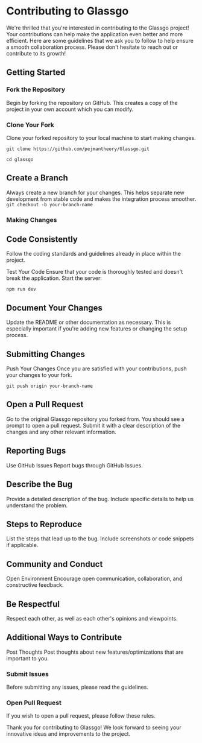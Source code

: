 # Contributing to Glassgo

We're thrilled that you're interested in contributing to the Glassgo project! Your contributions can help make the application even better and more efficient. Here are some guidelines that we ask you to follow to help ensure a smooth collaboration process. Please don't hesitate to reach out or contribute to its growth!

## Getting Started

### Fork the Repository
Begin by forking the repository on GitHub. This creates a copy of the project in your own account which you can modify.

### Clone Your Fork
Clone your forked repository to your local machine to start making changes.


`git clone https://github.com/pejmantheory/Glassgo.git`

`cd glassgo`

## Create a Branch
Always create a new branch for your changes. This helps separate new development from stable code and makes the integration process smoother.
`git checkout -b your-branch-name`

### Making Changes
## Code Consistently
Follow the coding standards and guidelines already in place within the project.

Test Your Code
Ensure that your code is thoroughly tested and doesn't break the application. Start the server:


`npm run dev`

## Document Your Changes
Update the README or other documentation as necessary. This is especially important if you're adding new features or changing the setup process.

## Submitting Changes
Push Your Changes
Once you are satisfied with your contributions, push your changes to your fork.


`git push origin your-branch-name`
## Open a Pull Request
Go to the original Glassgo repository you forked from. You should see a prompt to open a pull request. Submit it with a clear description of the changes and any other relevant information.

## Reporting Bugs
Use GitHub Issues
Report bugs through GitHub Issues.

## Describe the Bug
Provide a detailed description of the bug. Include specific details to help us understand the problem.

## Steps to Reproduce
List the steps that lead up to the bug. Include screenshots or code snippets if applicable.

## Community and Conduct
Open Environment
Encourage open communication, collaboration, and constructive feedback.

## Be Respectful
Respect each other, as well as each other's opinions and viewpoints.

## Additional Ways to Contribute
Post Thoughts
Post thoughts about new features/optimizations that are important to you.

### Submit Issues
Before submitting any issues, please read the guidelines.

### Open Pull Request
If you wish to open a pull request, please follow these rules.

Thank you for contributing to Glassgo! We look forward to seeing your innovative ideas and improvements to the project.
